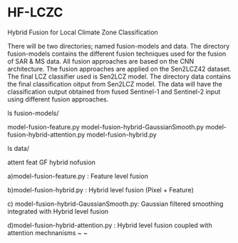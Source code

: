 # HF-LCZC
Hybrid Fusion for Local Climate Zone Classification

There will be two directories; named fusion-models and data.
The directory fusion-models contains the different fusion techniques used for the fusion of SAR & MS data. All fusion approaches are based on the CNN architecture. The fusion approaches are applied on the Sen2LCZ42 dataset. The final LCZ classifier used is Sen2LCZ model. The directory data contains the final classification oitput from Sen2LCZ model. The data will have the classification output obtained from fused Sentinel-1 and Sentinel-2 input using different fusion approaches. 

ls fusion-models/

model-fusion-feature.py           model-fusion-hybrid-GaussianSmooth.py
model-fusion-hybrid-attention.py  model-fusion-hybrid.py

ls data/

  attent    feat  GF    hybrid    nofusion

a)model-fusion-feature.py : Feature level fusion      

b)model-fusion-hybrid.py  : Hybrid level fusion (Pixel + Feature)    

c) model-fusion-hybrid-GaussianSmooth.py: Gaussian filtered smoothing integrated with Hybrid level fusion  

d)model-fusion-hybrid-attention.py : Hybrid level fusion coupled with attention mechnanisms
~
~
